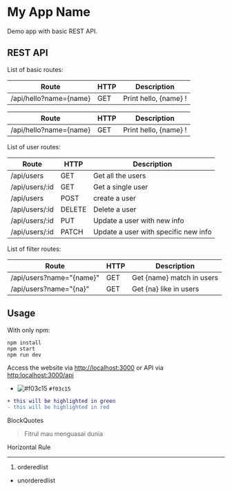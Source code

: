 # My App Name
Demo app with basic REST API.

## REST API
List of basic routes:


| Route                  | HTTP | Description           |
| ---------------------- | ---- | --------------------- |
| /api/hello?name={name} | GET  | Print hello, {name} ! |


| Route | HTTP | Description |
| --- | --- | --- |
| /api/hello?name={name} | GET  | Print hello, {name} ! |


List of user routes:

| Route | HTTP | Description |
| --- | --- | --- |
| /api/users | GET | Get all the users |
| /api/users/:id | GET | Get a single user |
| /api/users | POST | create a user |
| /api/users/:id | DELETE | Delete a user |
| /api/users/:id | PUT | Update a user with new info |
| /api/users/:id | PATCH | Update a user with specific new info |

List of filter routes:

| Route | HTTP | Description |
| --- | --- | --- |
| /api/users?name="{name}" | GET | Get {name} match in users |
| /api/users?name="{na}" | GET | Get {na} like in users |


## Usage

With only npm:

```
npm install
npm start
npm run dev
```


Access the website via [http://localhost:3000](https:www.google.com) or API via [http:localhost:3000/api](www.google.com)


- ![#f03c15](https://placehold.it/15/f03c15/000000?text=+) `#f03c15`

```diff
+ this will be highlighted in green
- this will be highlighted in red
```

BlockQuotes
> Fitrul mau menguasai dunia


Horizontal Rule
***

1. orderedlist
* unorderedlist
